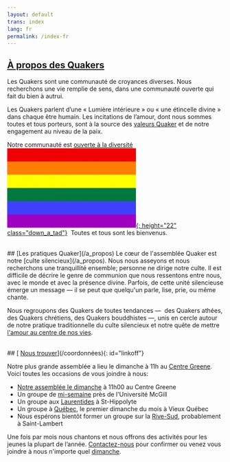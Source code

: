 ```yaml
---
layout: default
trans: index
lang: fr
permalink: /index-fr
---
```

## [À propos des Quakers](/intro-fr)

Les Quakers sont une communauté de croyances diverses. Nous recherchons une vie remplie de sens, dans une communauté ouverte qui fait du bien à autrui. 

Les Quakers parlent d’une « Lumière intérieure » ou « une étincelle divine » dans chaque être humain. Les incitations de l’amour, dont nous sommes toutes et tous porteurs, sont à la source des [valeurs Quaker](/témoignages) et de notre engagement au niveau de la paix.

Notre communauté est [ouverte à la diversité](/intro-fr) &nbsp;[![Drapeau arc-en-ciel](/assets/images/Rainbow-Flag.jpg){: height="22" class="down_a_tad"}](/intro-fr) &nbsp;Toutes et tous sont les bienvenus.

<br>
## [Les pratiques Quaker](/a_propos)
Le cœur de l'assemblée Quaker est notre [culte silencieux](/a_propos). Nous nous asseyons et nous recherchons une tranquillité ensemble; personne ne dirige notre culte. Il est difficile de décrire le genre de communion que nous ressentons entre nous, avec le monde et avec la présence divine. Parfois, de cette unité silencieuse émerge un message — il se peut que quelqu'un parle, lise, prie, ou même chante.

Nous regroupons des Quakers de toutes tendances&nbsp;—&nbsp; des Quakers athées, des Quakers chrétiens, des Quakers bouddhistes&nbsp;—,&nbsp;unis en cercle autour de notre pratique traditionnelle du culte silencieux et notre quête de mettre [l'amour au centre de nos vies](/intro-fr).

<br>
## [<i class="fas fa-map-marker-alt fa-fw color-1-dark-text"></i> <u>Nous trouver</u>](/coordonnées){: id="linkoff"}

Notre plus grande assemblée a lieu le dimanche à 11h au [Centre Greene](/coordonnées). Voici toutes les occasions de vous joindre à nous:
* [Notre assemblée le dimanche](/coordonnées) à 11h00 au Centre Greene
* Un groupe de [mi-semaine](/mi-semaine) près de l'Université McGill
* Un groupe aux [Laurentides](/laurentides) à St-Hippolyte
* Un groupe à [Québec](/quebec), le premier dimanche du mois à Vieux Québec
* Nous espérons bientôt former un groupe sur la [Rive-Sud](/rive-sud), probablement à Saint-Lambert 

Une fois par mois nous chantons et nous offrons des activités pour les jeunes la plupart de l’année. [Contactez-nous](/contact-fr) pour confirmer ou venez vous joindre à nous n'importe quel [dimanche](/coordonnées).
